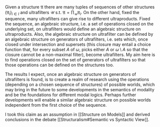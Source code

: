 Given a structure $\mathfrak{A}$ there are many tuples of sequences of other structures $(\mathfrak{A}_i)_{i \in I}$ and ultrafilters $\mathcal{U}$ s.t. $\mathfrak{A} = \prod_\mathcal{U} \mathfrak{A}_i$. On the other hand, fixed the sequence, many ultrafilters can give rise to different ultraproducts. Fixed the sequence, an algebraic structure, i.e. a set of operations closed on the underlying set, on ultrafilters would define an algebraic structure on ultraproducts. Also, the algebraic structure on ultrafilter can be defined by an algebraic structure on generators of ultrafilters, i.e. sets which, once closed under intersection and supersets (this closure may entail a choice function that, for every subset $A$ of $\omega$, picks either $A$ or $\omega \setminus A$ so that the closure cannot be a non-maximal filter), become ultrafilters. My aim here is to find operations closed on the set of generators of ultrafilters so that those operations can be defined on the structures too.

The results I expect, once an algebraic structure on generators of ultrafilters is found, is to create a realm of research using the operations (depending on a chosen sequence of structures) of possible worlds, which may bring in the future to some developments in the semantics of modality and be the foundations for different modal logics. Perhaps further developments will enable a similar algebraic structure on possible worlds independent from the first choice of the sequence.

I took this claim as an assumption in [[Structure on Models]] and derived conclusions in the debate [[Structuralism#Semantic vs Syntactic View]].